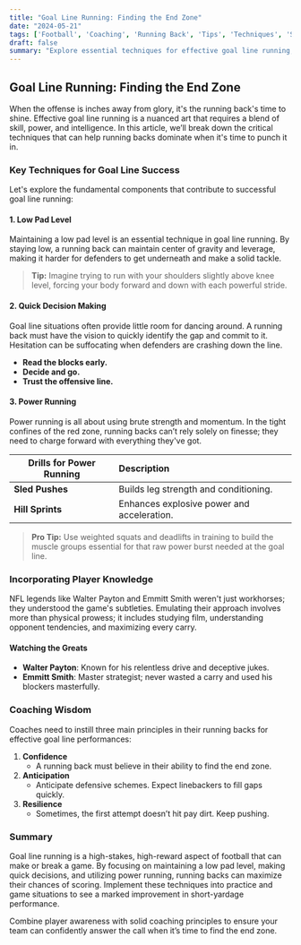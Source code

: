 ```yaml
---
title: "Goal Line Running: Finding the End Zone"
date: "2024-05-21"
tags: ['Football', 'Coaching', 'Running Back', 'Tips', 'Techniques', 'Strategy', 'Goal Line']
draft: false
summary: "Explore essential techniques for effective goal line running, including low pad level, quick decision making, and power running, to consistently find the end zone."
---
```


## Goal Line Running: Finding the End Zone

When the offense is inches away from glory, it's the running back's time to shine. Effective goal line running is a nuanced art that requires a blend of skill, power, and intelligence. In this article, we’ll break down the critical techniques that can help running backs dominate when it's time to punch it in.

### Key Techniques for Goal Line Success

Let's explore the fundamental components that contribute to successful goal line running:

#### 1. **Low Pad Level**
Maintaining a low pad level is an essential technique in goal line running. By staying low, a running back can maintain center of gravity and leverage, making it harder for defenders to get underneath and make a solid tackle.

> **Tip:** Imagine trying to run with your shoulders slightly above knee level, forcing your body forward and down with each powerful stride.

#### 2. **Quick Decision Making**
Goal line situations often provide little room for dancing around. A running back must have the vision to quickly identify the gap and commit to it. Hesitation can be suffocating when defenders are crashing down the line.

- **Read the blocks early.**
- **Decide and go.**
- **Trust the offensive line.**

#### 3. **Power Running**
Power running is all about using brute strength and momentum. In the tight confines of the red zone, running backs can’t rely solely on finesse; they need to charge forward with everything they've got.

| Drills for Power Running | Description |
|--------------------------|:------------|
| **Sled Pushes**          | Builds leg strength and conditioning. |
| **Hill Sprints**         | Enhances explosive power and acceleration.  |

> **Pro Tip:** Use weighted squats and deadlifts in training to build the muscle groups essential for that raw power burst needed at the goal line.

### Incorporating Player Knowledge

NFL legends like Walter Payton and Emmitt Smith weren't just workhorses; they understood the game's subtleties. Emulating their approach involves more than physical prowess; it includes studying film, understanding opponent tendencies, and maximizing every carry.

#### Watching the Greats
- **Walter Payton**: Known for his relentless drive and deceptive jukes.
- **Emmitt Smith**: Master strategist; never wasted a carry and used his blockers masterfully.

### Coaching Wisdom

Coaches need to instill three main principles in their running backs for effective goal line performances:

1. **Confidence**
   - A running back must believe in their ability to find the end zone.
2. **Anticipation**
   - Anticipate defensive schemes. Expect linebackers to fill gaps quickly.
3. **Resilience**
   - Sometimes, the first attempt doesn’t hit pay dirt. Keep pushing.

### Summary

Goal line running is a high-stakes, high-reward aspect of football that can make or break a game. By focusing on maintaining a low pad level, making quick decisions, and utilizing power running, running backs can maximize their chances of scoring. Implement these techniques into practice and game situations to see a marked improvement in short-yardage performance.

Combine player awareness with solid coaching principles to ensure your team can confidently answer the call when it’s time to find the end zone.
```